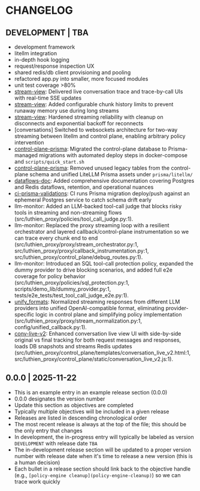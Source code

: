 # CHANGELOG

## DEVELOPMENT | TBA

- development framework
- litellm integration
- in-depth hook logging
- request/response inspection UX
- shared redis/db client provisioning and pooling
- refactored app.py into smaller, more focused modules
- unit test coverage >80%
- [stream-view](stream-view): Delivered live conversation trace and trace-by-call UIs with real-time SSE updates
- [stream-view](stream-view): Added configurable chunk history limits to prevent runaway memory use during long streams
- [stream-view](stream-view): Hardened streaming reliability with cleanup on disconnects and exponential backoff for reconnects
- [conversations] Switched to websockets architecture for two-way streaming between litellm and control plane, enabling arbitrary policy intervention
- [control-plane-prisma](control-plane-prisma): Migrated the control-plane database to Prisma-managed migrations with automated deploy steps in docker-compose and `scripts/quick_start.sh`
- [control-plane-prisma](control-plane-prisma): Removed unused legacy tables from the control-plane schema and unified LiteLLM Prisma assets under `prisma/litellm/`
- [dataflows-doc](dataflows-doc): Added comprehensive documentation covering Postgres and Redis dataflows, retention, and operational nuances
- [ci-prisma-validations](ci-prisma-validations): CI runs Prisma migration deploy/push against an ephemeral Postgres service to catch schema drift early
- llm-monitor: Added an LLM-backed tool-call judge that blocks risky tools in streaming and non-streaming flows (src/luthien_proxy/policies/tool_call_judge.py:1).
- llm-monitor: Replaced the proxy streaming loop with a resilient orchestrator and layered callback/control-plane instrumentation so we can trace every chunk end to end (src/luthien_proxy/proxy/stream_orchestrator.py:1, src/luthien_proxy/proxy/callback_instrumentation.py:1, src/luthien_proxy/control_plane/debug_routes.py:1).
- llm-monitor: Introduced an SQL tool-call protection policy, expanded the dummy provider to drive blocking scenarios, and added full e2e coverage for policy behavior (src/luthien_proxy/policies/sql_protection.py:1, scripts/demo_lib/dummy_provider.py:1, tests/e2e_tests/test_tool_call_judge_e2e.py:1).
- [unify_formats](unify_formats): Normalized streaming responses from different LLM providers into unified OpenAI-compatible format, eliminating provider-specific logic in control plane and simplifying policy implementation (src/luthien_proxy/proxy/stream_normalization.py:1, config/unified_callback.py:1).
- [conv-live-v2](conv-live-v2): Enhanced conversation live view UI with side-by-side original vs final tracking for both request messages and responses, loads DB snapshots and streams Redis updates (src/luthien_proxy/control_plane/templates/conversation_live_v2.html:1, src/luthien_proxy/control_plane/static/conversation_live_v2.js:1).

## 0.0.0 | 2025-11-22

- This is an example entry in an example release section (0.0.0)
- 0.0.0 designates the version number
- Update this section as objectives are completed
- Typically multiple objectives will be included in a given release
- Releases are listed in descending chronological order
- The most recent release is always at the top of the file; this should be the only entry that changes
- In development, the in-progress entry will typically be labeled as version `DEVELOPMENT` with release date `TBA`
- The in-development release section will be updated to a proper version number with release date when it's time to release a new version (this is a human decision)
- Each bullet in a release section should link back to the objective handle (e.g., `[policy-engine cleanup](policy-engine-cleanup)`) so we can trace work quickly
